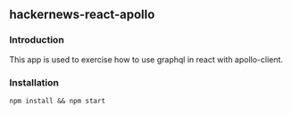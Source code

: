 ## hackernews-react-apollo

### Introduction

This app is used to exercise how to use graphql in react with apollo-client.

### Installation

`npm install && npm start`
